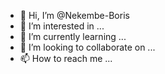 - 👋 Hi, I’m @Nekembe-Boris
- 👀 I’m interested in ...
- 🌱 I’m currently learning ...
- 💞️ I’m looking to collaborate on ...
- 📫 How to reach me ...

<!---
Nekembe-Boris/Nekembe-Boris is a ✨ special ✨ repository because its `README.md` (this file) appears on your GitHub profile.
You can click the Preview link to take a look at your changes.
--->
